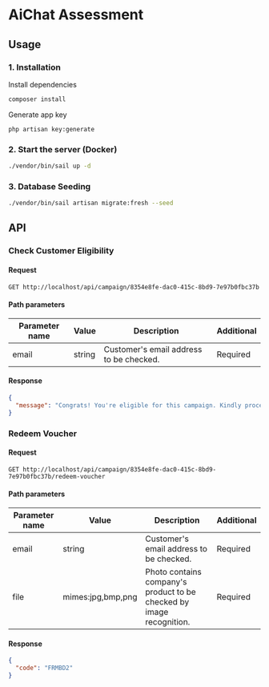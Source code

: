 # AiChat Assessment


## Usage
### 1. Installation
Install dependencies
```bash
composer install
```
Generate app key
```
php artisan key:generate
```

### 2. Start the server (Docker)
```bash
./vendor/bin/sail up -d
```

### 3. Database Seeding
```bash
./vendor/bin/sail artisan migrate:fresh --seed
```

## API
### Check Customer Eligibility

#### Request
```
GET http://localhost/api/campaign/8354e8fe-dac0-415c-8bd9-7e97b0fbc37b
```
#### Path parameters

| Parameter name | Value  | Description                             | Additional |
| -------------- | ------ | --------------------------------------- | ---------- |
| email          | string | Customer's email address to be checked. | Required   |

#### Response
```json
{
  "message": "Congrats! You're eligible for this campaign. Kindly proceed to upload your photo with product to redeem the voucher in 10 minutes time. First come first serve basis."
}
```

### Redeem Voucher

#### Request
```
GET http://localhost/api/campaign/8354e8fe-dac0-415c-8bd9-7e97b0fbc37b/redeem-voucher
```
#### Path parameters

| Parameter name | Value             | Description                                                          | Additional |
| -------------- | ----------------- | -------------------------------------------------------------------- | ---------- |
| email          | string            | Customer's email address to be checked.                              | Required   |
| file           | mimes:jpg,bmp,png | Photo contains company's product to be checked by image recognition. | Required   |

#### Response
```json
{
  "code": "FRMBD2"
}
```